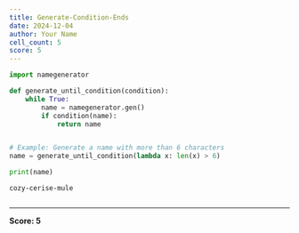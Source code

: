 ```yaml
---
title: Generate-Condition-Ends
date: 2024-12-04
author: Your Name
cell_count: 5
score: 5
---
```


```python
import namegenerator


```


```python
def generate_until_condition(condition):
    while True:
        name = namegenerator.gen()
        if condition(name):
            return name



```


```python
# Example: Generate a name with more than 6 characters
name = generate_until_condition(lambda x: len(x) > 6)

```


```python
print(name)
```

    cozy-cerise-mule



```python

```


---
**Score: 5**
